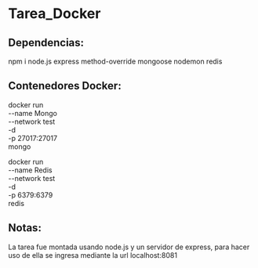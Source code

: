 # Tarea_Docker

## Dependencias:
npm i
node.js
express
method-override
mongoose
nodemon
redis

## Contenedores Docker:

docker run \
--name Mongo \
--network test \
-d \
-p 27017:27017 \
mongo

docker run \
--name Redis \
--network test \
-d \
-p 6379:6379 \
redis


## Notas:

La tarea fue montada usando node.js y un servidor de express, para hacer uso de ella se ingresa mediante la url localhost:8081
